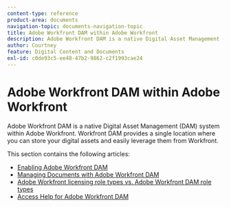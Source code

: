 ```yaml
---
content-type: reference
product-area: documents
navigation-topic: documents-navigation-topic
title: Adobe Workfront DAM within Adobe Workfront
description: Adobe Workfront DAM is a native Digital Asset Management (DAM) system within Adobe Workfront. Workfront DAM provides a single location where you can store your digital assets and easily leverage them from Workfront.
author: Courtney
feature: Digital Content and Documents
exl-id: c0de93c5-ee48-47b2-9862-c2f1993cae24
---
```

# Adobe Workfront DAM within Adobe Workfront

Adobe Workfront DAM is a native Digital Asset Management (DAM) system within Adobe Workfront. Workfront DAM provides a single location where you can store your digital assets and easily leverage them from Workfront.

This section contains the following articles:

* [Enabling Adobe Workfront DAM](../../documents/workfront-dam-within-workfront/enable-wf-dam.md) 
* [Managing Documents with Adobe Workfront DAM](../../documents/workfront-dam-within-workfront/manage-docs-with-wf-dam.md) 
* [Adobe Workfront licensing role types vs. Adobe Workfront DAM role types](../../documents/workfront-dam-within-workfront/difference-between-wf-dam-role-types.md) 
* [Access Help for Adobe Workfront DAM](../../documents/workfront-dam-within-workfront/access-help--workfront-dam.md)
